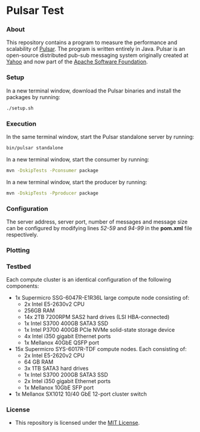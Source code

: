 # Pulsar Test
### About
This repository contains a program to measure the performance and scalability of [Pulsar](http://pulsar.incubator.apache.org/). The program is written entirely in Java. Pulsar is an open-source distributed pub-sub messaging system originally created at [Yahoo](https://developer.yahoo.com/open-source/) and now part of the [Apache Software Foundation](https://apache.org/).

### Setup
In a new terminal window, download the Pulsar binaries and install the packages by running:
```Bash
./setup.sh
```

### Execution
In the same terminal window, start the Pulsar standalone server by running:
```Bash
bin/pulsar standalone
```
In a new terminal window, start the consumer by running:
```Bash
mvn -DskipTests -Pconsumer package
```
In a new terminal window, start the producer by running:
```Bash
mvn -DskipTests -Pproducer package
```

### Configuration
The server address, server port, number of messages and message size can be configured by modifying lines *52-59* and *94-99* in the **pom.xml** file respectively.

### Plotting


### Testbed
Each compute cluster is an identical configuration of the following components:

- 1x Supermicro SSG-6047R-E1R36L large compute node consisting of:
  - 2x Intel E5-2630v2 CPU
  - 256GB RAM
  - 14x 2TB 7200RPM SAS2 hard drives (LSI HBA-connected)
  - 1x Intel S3700 400GB SATA3 SSD
  - 1x Intel P3700 400GB PCIe NVMe solid-state storage device
  - 4x Intel i350 gigabit Ethernet ports
  - 1x Mellanox 40GbE QSFP port
- 15x Supermicro SYS-6017R-TDF compute nodes. Each consisting of:
  - 2x Intel E5-2620v2 CPU
  - 64 GB RAM
  - 3x 1TB SATA3 hard drives
  - 1x Intel S3700 200GB SATA3 SSD
  - 2x Intel i350 gigabit Ethernet ports
  - 1x Mellanox 10GbE SFP port
- 1x Mellanox SX1012 10/40 GbE 12-port cluster switch

### License
* This repository is licensed under the [MIT License](https://github.com/elailai94/Pulsar-Tests/blob/master/LICENSE.md).
